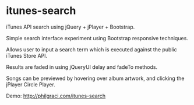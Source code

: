 # itunes-search
iTunes API search using jQuery + jPlayer + Bootstrap.

Simple search interface experiment using Bootstrap responsive techniques.

Allows user to input a search term which is executed against the public iTunes Store API.

Results are faded in using jQueryUI delay and fadeTo methods.

Songs can be previewed by hovering over album artwork, and clicking the jPlayer Circle Player.

Demo: http://philgraci.com/itunes-search
